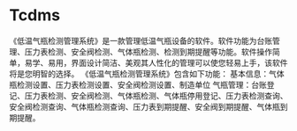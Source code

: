 # Tcdms
 《低温气瓶检测管理系统》是一款管理低温气瓶设备的软件。软件功能为台账管理、压力表检测、安全阀检测、气体瓶检测、检测到期提醒等功能。软件操作简单，易学、易用，界面设计简洁、美观其人性化的管理可以使您轻易上手，该软件将是您明智的选择。 《低温气瓶检测管理系统》包含如下功能： 基本信息：气体瓶检测设置、压力表检测设置、安全阀检测设置、制造单位 气瓶管理：台账登记、压力表检测、安全阀检测、气体瓶检测、气体瓶停用登记、压力表检测查询、安全阀检测查询、气体瓶检测查询、压力表到期提醒、安全阀到期提醒、气体瓶到期提醒。 
